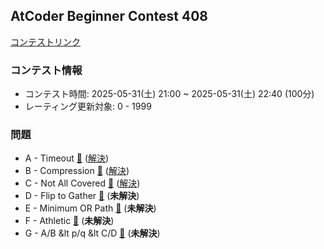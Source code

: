 
## AtCoder Beginner Contest 408

[コンテストリンク](https://atcoder.jp/contests/abc408)

### コンテスト情報
- コンテスト時間: 2025-05-31(土) 21:00 ~ 2025-05-31(土) 22:40 (100分)
- レーティング更新対象: 0 - 1999

### 問題
- A - Timeout [🔗](https://atcoder.jp/contests/abc408/tasks/abc408_a) ([解決](./A%20-%20Timeout/))
- B - Compression [🔗](https://atcoder.jp/contests/abc408/tasks/abc408_b) ([解決](./B%20-%20Compression/))
- C - Not All Covered [🔗](https://atcoder.jp/contests/abc408/tasks/abc408_c) ([解決](./C%20-%20Not%20All%20Covered/))
- D - Flip to Gather [🔗](https://atcoder.jp/contests/abc408/tasks/abc408_d) (**未解決**)
- E - Minimum OR Path [🔗](https://atcoder.jp/contests/abc408/tasks/abc408_e) (**未解決**)
- F - Athletic [🔗](https://atcoder.jp/contests/abc408/tasks/abc408_f) (**未解決**)
- G - A/B &lt p/q &lt C/D [🔗](https://atcoder.jp/contests/abc408/tasks/abc408_g) (**未解決**)